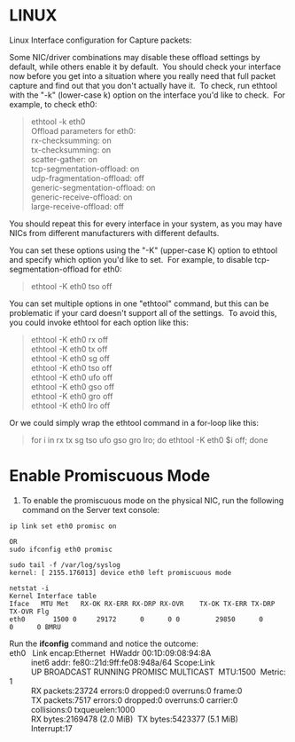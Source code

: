 
# LINUX 

Linux Interface configuration for Capture packets:


Some NIC/driver combinations may disable these offload settings by default, while others enable it by default.  You should check your interface now before you get into a situation where you really need that full packet capture and find out that you don't actually have it.  To check, run ethtool with the "-k" (lower-case k) option on the interface you'd like to check.  For example, to check eth0:

> ethtool -k eth0  
> Offload parameters for eth0:  
> rx-checksumming: on  
> tx-checksumming: on  
> scatter-gather: on  
> tcp-segmentation-offload: on  
> udp-fragmentation-offload: off  
> generic-segmentation-offload: on  
> generic-receive-offload: on  
> large-receive-offload: off

You should repeat this for every interface in your system, as you may have NICs from different manufacturers with different defaults.


You can set these options using the "-K" (upper-case K) option to ethtool and specify which option you'd like to set.  For example, to disable tcp-segmentation-offload for eth0:

> ethtool -K eth0 tso off

You can set multiple options in one "ethtool" command, but this can be problematic if your card doesn't support all of the settings.  To avoid this, you could invoke ethtool for each option like this:

> ethtool -K eth0 rx off  
> ethtool -K eth0 tx off  
> ethtool -K eth0 sg off  
> ethtool -K eth0 tso off  
> ethtool -K eth0 ufo off  
> ethtool -K eth0 gso off  
> ethtool -K eth0 gro off  
> ethtool -K eth0 lro off 

Or we could simply wrap the ethtool command in a for-loop like this:

> for i in rx tx sg tso ufo gso gro lro; do ethtool -K eth0 $i off; done



# Enable Promiscuous Mode

1. To enable the promiscuous mode on the physical NIC, run the following command on the Server text console:  

```
ip link set eth0 promisc on

OR
sudo ifconfig eth0 promisc
```


```
sudo tail -f /var/log/syslog
kernel: [ 2155.176013] device eth0 left promiscuous mode

netstat -i
Kernel Interface table
Iface   MTU Met   RX-OK RX-ERR RX-DRP RX-OVR    TX-OK TX-ERR TX-DRP TX-OVR Flg
eth0       1500 0     29172      0      0 0         29850      0      0      0 BMRU
```

 Run the **ifconfig** command and notice the outcome:  
    eth0   Link encap:Ethernet  HWaddr 00:1D:09:08:94:8A  
              inet6 addr: fe80::21d:9ff:fe08:948a/64 Scope:Link  
              UP BROADCAST RUNNING PROMISC MULTICAST  MTU:1500  Metric:1  
              RX packets:23724 errors:0 dropped:0 overruns:0 frame:0  
              TX packets:7517 errors:0 dropped:0 overruns:0 carrier:0  
              collisions:0 txqueuelen:1000  
              RX bytes:2169478 (2.0 MiB)  TX bytes:5423377 (5.1 MiB)  
              Interrupt:17
    
